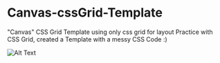 # Canvas-cssGrid-Template
"Canvas" CSS Grid Template using only css grid for layout
Practice with CSS Grid, created a  Template with a messy CSS Code :) 

![Alt Text](https://media.giphy.com/media/WwZoBQ0DL8dhihb5hI/giphy.gif)
